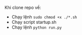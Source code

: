 Khi clone repo về:
- Chạy lệnh `sudo chmod +x ./*.sh`
- Chạy script startup.sh
- Chạy lệnh `python run.py`
